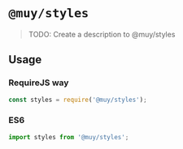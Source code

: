 # `@muy/styles`

> TODO: Create a description to @muy/styles

## Usage

### RequireJS way

```js
const styles = require('@muy/styles');
```

### ES6

```js
import styles from '@muy/styles';
```
